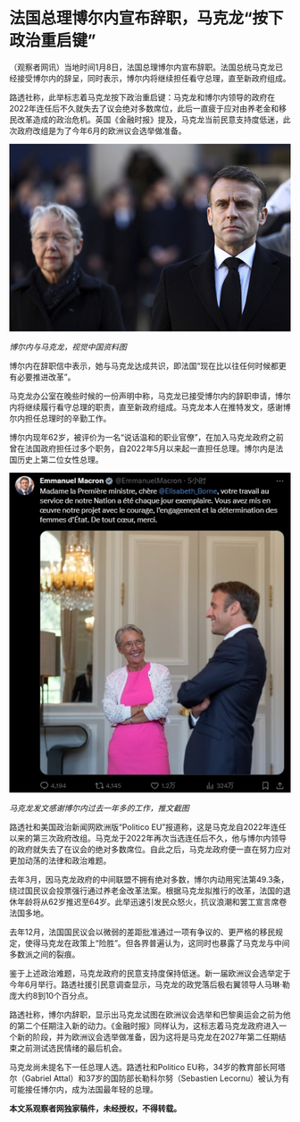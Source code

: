 # 法国总理博尔内宣布辞职，马克龙“按下政治重启键”

（观察者网讯）当地时间1月8日，法国总理博尔内宣布辞职。法国总统马克龙已经接受博尔内的辞呈，同时表示，博尔内将继续担任看守总理，直至新政府组成。

路透社称，此举标志着马克龙按下政治重启键：马克龙和博尔内领导的政府在2022年连任后不久就失去了议会绝对多数席位，此后一直疲于应对由养老金和移民改革造成的政治危机。英国《金融时报》提及，马克龙当前民意支持度低迷，此次政府改组是为了今年6月的欧洲议会选举做准备。

![305d60f1a36dad4fba4b0b45d68dbea3.jpg](https://raw.githubusercontent.com/qqhsx/qqnews_image/main/2024/01/09/法国总理博尔内宣布辞职，马克龙“按下政治重启键”/305d60f1a36dad4fba4b0b45d68dbea3.jpg)

_博尔内与马克龙，视觉中国资料图_

博尔内在辞职信中表示，她与马克龙达成共识，即法国“现在比以往任何时候都更有必要推进改革”。

马克龙办公室在晚些时候的一份声明中称，马克龙已接受博尔内的辞职申请，博尔内将继续履行看守总理的职责，直至新政府组成。马克龙本人在推特发文，感谢博尔内担任总理时的辛勤工作。

博尔内现年62岁，被评价为一名“说话温和的职业官僚”，在加入马克龙政府之前曾在法国政府担任过多个职务，自2022年5月以来起一直担任总理。博尔内是法国历史上第二位女性总理。

![57b1a2f008f6f77667b3d9f30de871a4.jpg](https://raw.githubusercontent.com/qqhsx/qqnews_image/main/2024/01/09/法国总理博尔内宣布辞职，马克龙“按下政治重启键”/57b1a2f008f6f77667b3d9f30de871a4.jpg)

 _马克龙发文感谢博尔内过去一年多的工作，推文截图_

路透社和美国政治新闻网欧洲版“Politico
EU”报道称，这是马克龙自2022年连任以来的第三次政府改组。马克龙于2022年再次当选连任后不久，他与博尔内领导的政府就失去了在议会的绝对多数席位。自此之后，马克龙政府便一直在努力应对更加动荡的法律和政治难题。

去年3月，因马克龙政府的中间联盟不拥有绝对多数，博尔内动用宪法第49.3条，绕过国民议会投票强行通过养老金改革法案。根据马克龙拟推行的改革，法国的退休年龄将从62岁推迟至64岁。此举迅速引发民众怒火，抗议浪潮和罢工宣言席卷法国多地。

去年12月，法国国民议会以微弱的差距批准通过一项有争议的、更严格的移民规定，使得马克龙在政策上“险胜”。但各界普遍认为，这同时也暴露了马克龙与中间多数派之间的裂痕。

鉴于上述政治难题，马克龙政府的民意支持度保持低迷。新一届欧洲议会选举定于今年6月举行。路透社援引民意调查显示，马克龙的政党落后极右翼领导人马琳·勒庞大约8到10个百分点。

路透社称，博尔内辞职，显示出马克龙试图在欧洲议会选举和巴黎奥运会之前为他的第二个任期注入新的动力。《金融时报》同样认为，这标志着马克龙政府进入一个新的阶段，并为欧洲议会选举做准备，因为这将是马克龙在2027年第二任期结束之前测试选民情绪的最后机会。

马克龙尚未提名下一任总理人选。路透社和Politico EU称，34岁的教育部长阿塔尔（Gabriel
Attal）和37岁的国防部长勒科尔努（Sebastien Lecornu）被认为有可能接任博尔内，成为法国最年轻的总理。

**本文系观察者网独家稿件，未经授权，不得转载。**

